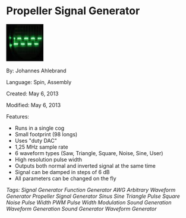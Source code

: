 # Propeller Signal Generator

![scope_waves1.jpg](scope_waves1.jpg)

By: Johannes Ahlebrand

Language: Spin, Assembly

Created: May 6, 2013

Modified: May 6, 2013

Features:

*   Runs in a single cog
*   Small footprint (98 longs)
*   Uses "duty DAC"
*   1,25 MHz sample rate
*   6 waveform types (Saw, Triangle, Square, Noise, Sine, User)
*   High resolution pulse width
*   Outputs both normal and inverted signal at the same time
*   Signal can be damped in steps of 6 dB
*   All parameters can be changed on the fly

_Tags: Signal Generator Function Generator AWG Arbitrary Waveform Generator Propeller Signal Generator Sinus Sine Triangle Pulse Square Noise Pulse Width PWM Pulse Width Modulation Sound Generation Waveform Generation Sound Generator Waveform Generator_
